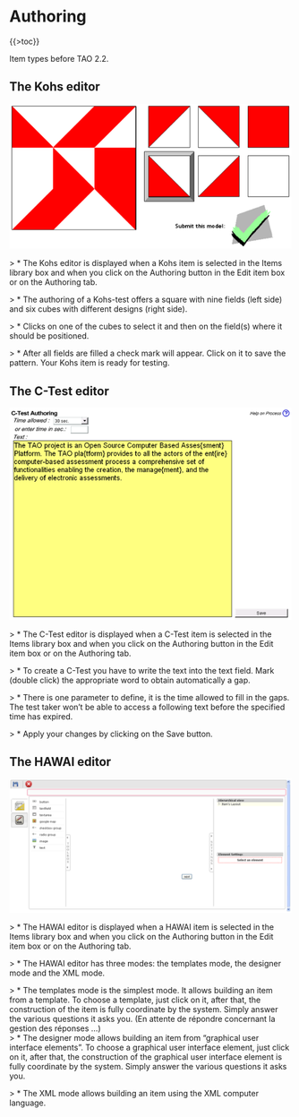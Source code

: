 <!--
parent:
    title: Items
author:
    - 'Jehan Bihin'
created_at: '2012-06-29 08:55:20'
updated_at: '2012-06-29 08:55:45'
tags:
    - Items
-->

Authoring
=========

{{\>toc}}

Item types before TAO 2.2.

The Kohs editor
---------------

![](../resources/kohs-authoring.png)

\> \* The Kohs editor is displayed when a Kohs item is selected in the Items library box and when you click on the Authoring button in the Edit item box or on the Authoring tab.<br/>

\> \* The authoring of a Kohs-test offers a square with nine fields (left side) and six cubes with different designs (right side).<br/>

\> \* Clicks on one of the cubes to select it and then on the field(s) where it should be positioned.<br/>

\> \* After all fields are filled a check mark will appear. Click on it to save the pattern. Your Kohs item is ready for testing.

The C-Test editor
-----------------

![](../resources/ctest-authoring.png)

\> \* The C-Test editor is displayed when a C-Test item is selected in the Items library box and when you click on the Authoring button in the Edit item box or on the Authoring tab.<br/>

\> \* To create a C-Test you have to write the text into the text field. Mark (double click) the appropriate word to obtain automatically a gap.<br/>

\> \* There is one parameter to define, it is the time allowed to fill in the gaps. The test taker won’t be able to access a following text before the specified time has expired.<br/>

\> \* Apply your changes by clicking on the Save button.

The HAWAI editor
----------------

![](../resources/hawai-authoring.png)

\> \* The HAWAI editor is displayed when a HAWAI item is selected in the Items library box and when you click on the Authoring button in the Edit item box or on the Authoring tab.<br/>

\> \* The HAWAI editor has three modes: the templates mode, the designer mode and the XML mode.<br/>

\> \* The templates mode is the simplest mode. It allows building an item from a template. To choose a template, just click on it, after that, the construction of the item is fully coordinate by the system. Simply answer the various questions it asks you. (En attente de répondre concernant la gestion des réponses …)<br/>
\> \* The designer mode allows building an item from “graphical user interface elements”. To choose a graphical user interface element, just click on it, after that, the construction of the graphical user interface element is fully coordinate by the system. Simply answer the various questions it asks you.<br/>

\> \* The XML mode allows building an item using the XML computer language.


